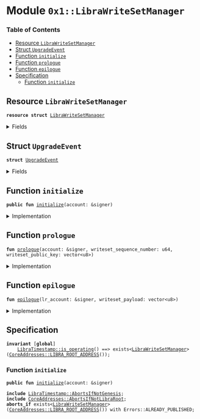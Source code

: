 
<a name="0x1_LibraWriteSetManager"></a>

# Module `0x1::LibraWriteSetManager`

### Table of Contents

-  [Resource `LibraWriteSetManager`](#0x1_LibraWriteSetManager_LibraWriteSetManager)
-  [Struct `UpgradeEvent`](#0x1_LibraWriteSetManager_UpgradeEvent)
-  [Function `initialize`](#0x1_LibraWriteSetManager_initialize)
-  [Function `prologue`](#0x1_LibraWriteSetManager_prologue)
-  [Function `epilogue`](#0x1_LibraWriteSetManager_epilogue)
-  [Specification](#0x1_LibraWriteSetManager_Specification)
    -  [Function `initialize`](#0x1_LibraWriteSetManager_Specification_initialize)



<a name="0x1_LibraWriteSetManager_LibraWriteSetManager"></a>

## Resource `LibraWriteSetManager`



<pre><code><b>resource</b> <b>struct</b> <a href="#0x1_LibraWriteSetManager">LibraWriteSetManager</a>
</code></pre>



<details>
<summary>Fields</summary>


<dl>
<dt>

<code>upgrade_events: <a href="Event.md#0x1_Event_EventHandle">Event::EventHandle</a>&lt;<a href="#0x1_LibraWriteSetManager_UpgradeEvent">LibraWriteSetManager::UpgradeEvent</a>&gt;</code>
</dt>
<dd>

</dd>
</dl>


</details>

<a name="0x1_LibraWriteSetManager_UpgradeEvent"></a>

## Struct `UpgradeEvent`



<pre><code><b>struct</b> <a href="#0x1_LibraWriteSetManager_UpgradeEvent">UpgradeEvent</a>
</code></pre>



<details>
<summary>Fields</summary>


<dl>
<dt>

<code>writeset_payload: vector&lt;u8&gt;</code>
</dt>
<dd>

</dd>
</dl>


</details>

<a name="0x1_LibraWriteSetManager_initialize"></a>

## Function `initialize`



<pre><code><b>public</b> <b>fun</b> <a href="#0x1_LibraWriteSetManager_initialize">initialize</a>(account: &signer)
</code></pre>



<details>
<summary>Implementation</summary>


<pre><code><b>public</b> <b>fun</b> <a href="#0x1_LibraWriteSetManager_initialize">initialize</a>(account: &signer) {
    <a href="LibraTimestamp.md#0x1_LibraTimestamp_assert_genesis">LibraTimestamp::assert_genesis</a>();
    // Operational constraint
    <a href="CoreAddresses.md#0x1_CoreAddresses_assert_libra_root">CoreAddresses::assert_libra_root</a>(account);

    <b>assert</b>(
        !exists&lt;<a href="#0x1_LibraWriteSetManager">LibraWriteSetManager</a>&gt;(<a href="CoreAddresses.md#0x1_CoreAddresses_LIBRA_ROOT_ADDRESS">CoreAddresses::LIBRA_ROOT_ADDRESS</a>()),
        <a href="Errors.md#0x1_Errors_already_published">Errors::already_published</a>(ELIBRA_WRITE_SET_MANAGER)
    );
    move_to(
        account,
        <a href="#0x1_LibraWriteSetManager">LibraWriteSetManager</a> {
            upgrade_events: <a href="Event.md#0x1_Event_new_event_handle">Event::new_event_handle</a>&lt;<a href="#0x1_LibraWriteSetManager_UpgradeEvent">Self::UpgradeEvent</a>&gt;(account),
        }
    );
}
</code></pre>



</details>

<a name="0x1_LibraWriteSetManager_prologue"></a>

## Function `prologue`



<pre><code><b>fun</b> <a href="#0x1_LibraWriteSetManager_prologue">prologue</a>(account: &signer, writeset_sequence_number: u64, writeset_public_key: vector&lt;u8&gt;)
</code></pre>



<details>
<summary>Implementation</summary>


<pre><code><b>fun</b> <a href="#0x1_LibraWriteSetManager_prologue">prologue</a>(
    account: &signer,
    writeset_sequence_number: u64,
    writeset_public_key: vector&lt;u8&gt;,
) {
    // The below code uses direct <b>abort</b> codes <b>as</b> per contract with VM.
    <b>let</b> sender = <a href="Signer.md#0x1_Signer_address_of">Signer::address_of</a>(account);
    <b>assert</b>(sender == <a href="CoreAddresses.md#0x1_CoreAddresses_LIBRA_ROOT_ADDRESS">CoreAddresses::LIBRA_ROOT_ADDRESS</a>(), EPROLOGUE_INVALID_WRITESET_SENDER);

    <b>let</b> lr_auth_key = <a href="LibraAccount.md#0x1_LibraAccount_authentication_key">LibraAccount::authentication_key</a>(sender);
    <b>let</b> sequence_number = <a href="LibraAccount.md#0x1_LibraAccount_sequence_number">LibraAccount::sequence_number</a>(sender);

    <b>assert</b>(writeset_sequence_number &gt;= sequence_number, EPROLOGUE_SEQUENCE_NUMBER_TOO_OLD);

    <b>assert</b>(writeset_sequence_number == sequence_number, EPROLOGUE_SEQUENCE_NUMBER_TOO_NEW);
    <b>assert</b>(
        <a href="Hash.md#0x1_Hash_sha3_256">Hash::sha3_256</a>(writeset_public_key) == lr_auth_key,
        EPROLOGUE_INVALID_ACCOUNT_AUTH_KEY
    );
}
</code></pre>



</details>

<a name="0x1_LibraWriteSetManager_epilogue"></a>

## Function `epilogue`



<pre><code><b>fun</b> <a href="#0x1_LibraWriteSetManager_epilogue">epilogue</a>(lr_account: &signer, writeset_payload: vector&lt;u8&gt;)
</code></pre>



<details>
<summary>Implementation</summary>


<pre><code><b>fun</b> <a href="#0x1_LibraWriteSetManager_epilogue">epilogue</a>(lr_account: &signer, writeset_payload: vector&lt;u8&gt;) <b>acquires</b> <a href="#0x1_LibraWriteSetManager">LibraWriteSetManager</a> {
    <b>let</b> t_ref = borrow_global_mut&lt;<a href="#0x1_LibraWriteSetManager">LibraWriteSetManager</a>&gt;(<a href="CoreAddresses.md#0x1_CoreAddresses_LIBRA_ROOT_ADDRESS">CoreAddresses::LIBRA_ROOT_ADDRESS</a>());

    <a href="Event.md#0x1_Event_emit_event">Event::emit_event</a>&lt;<a href="#0x1_LibraWriteSetManager_UpgradeEvent">Self::UpgradeEvent</a>&gt;(
        &<b>mut</b> t_ref.upgrade_events,
        <a href="#0x1_LibraWriteSetManager_UpgradeEvent">UpgradeEvent</a> { writeset_payload },
    );
    <a href="LibraConfig.md#0x1_LibraConfig_reconfigure">LibraConfig::reconfigure</a>(lr_account)
}
</code></pre>



</details>

<a name="0x1_LibraWriteSetManager_Specification"></a>

## Specification



<pre><code><b>invariant</b> [<b>global</b>]
    <a href="LibraTimestamp.md#0x1_LibraTimestamp_is_operating">LibraTimestamp::is_operating</a>() ==&gt; exists&lt;<a href="#0x1_LibraWriteSetManager">LibraWriteSetManager</a>&gt;(<a href="CoreAddresses.md#0x1_CoreAddresses_LIBRA_ROOT_ADDRESS">CoreAddresses::LIBRA_ROOT_ADDRESS</a>());
</code></pre>



<a name="0x1_LibraWriteSetManager_Specification_initialize"></a>

### Function `initialize`


<pre><code><b>public</b> <b>fun</b> <a href="#0x1_LibraWriteSetManager_initialize">initialize</a>(account: &signer)
</code></pre>




<pre><code><b>include</b> <a href="LibraTimestamp.md#0x1_LibraTimestamp_AbortsIfNotGenesis">LibraTimestamp::AbortsIfNotGenesis</a>;
<b>include</b> <a href="CoreAddresses.md#0x1_CoreAddresses_AbortsIfNotLibraRoot">CoreAddresses::AbortsIfNotLibraRoot</a>;
<b>aborts_if</b> exists&lt;<a href="#0x1_LibraWriteSetManager">LibraWriteSetManager</a>&gt;(<a href="CoreAddresses.md#0x1_CoreAddresses_LIBRA_ROOT_ADDRESS">CoreAddresses::LIBRA_ROOT_ADDRESS</a>()) with Errors::ALREADY_PUBLISHED;
</code></pre>
